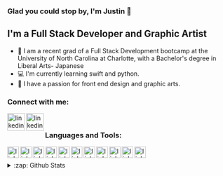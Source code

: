 ### Glad you could stop by, I'm Justin 👋


## I'm a Full Stack Developer and Graphic Artist

- :school: I am a recent grad of a Full Stack Development bootcamp at the University of North Carolina at Charlotte, with a Bachelor's degree in Liberal Arts- Japanese
- :computer: I'm currently learning swift and python. 
- :art: I have a passion for front end design and graphic arts. 


### Connect with me:

[<img align="left" width= "40" alt="linkedin" src="https://cdn4.iconfinder.com/data/icons/web-ui-color/128/Folder-256.png"
/>][portfolio] 
[<img align="left" width= "40" alt="linkedin" src="https://cdn2.iconfinder.com/data/icons/social-media-2285/512/1_Linkedin_unofficial_colored_svg-256.png"
/>][linkedin]

<br />

### Languages and Tools:

<img  align="left" alt="linkedin"  width= "26" src="https://cdn3.iconfinder.com/data/icons/social-media-2169/24/social_media_social_media_logo_git-256.png"/>
<img  align="left" alt="linkedin" width= "26" src="https://cdn4.iconfinder.com/data/icons/logos-3/600/React.js_logo-256.png"/>
<img  align="left" alt="linkedin" width= "26" src="https://cdn4.iconfinder.com/data/icons/logos-3/181/MySQL-256.png"/>
<img  align="left" alt="linkedin" width= "26" src="https://cdn4.iconfinder.com/data/icons/logos-3/512/mongodb-2-256.png"/>
<img  align="left" alt="linkedin" width= "26" src="https://cdn0.iconfinder.com/data/icons/long-shadow-web-icons/512/jquery-256.png"/>
<img  align="left" alt="linkedin" width= "26" src="https://cdn0.iconfinder.com/data/icons/long-shadow-web-icons/512/html-256.png"/>
<img  align="left" alt="linkedin" width= "26" src="https://cdn4.iconfinder.com/data/icons/google-i-o-2016/512/google_firebase-2-256.png"/>
<img  align="left" alt="linkedin" width= "26" src="https://cdn0.iconfinder.com/data/icons/long-shadow-web-icons/512/css-256.png"/>
<img  align="left" alt="linkedin" width= "26" src="https://cdn2.iconfinder.com/data/icons/designer-skills/128/code-programming-javascript-software-develop-command-language-256.png"/>
<img  align="left" alt="linkedin" width= "26" src="https://cdn4.iconfinder.com/data/icons/vector-brand-logos/40/Bootstrap-256.png"/>
<img  align="left" alt="linkedin" width= "26" src="https://cdn3.iconfinder.com/data/icons/logos-3/250/angular-256.png"/>

<br />
<br />

<details>
  <summary>:zap: Github Stats</summary>

 [![Justin's github stats](https://github-readme-stats.vercel.app/api?username=koolachoo)](https://github.com/anuraghazra/github-readme-stats)

</details>

<br />

[portfolio]: https://nifty-shockley-14c1df.netlify.app/
[linkedin]: https://www.linkedin.com/in/justintaylor211/
